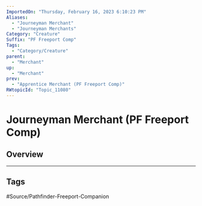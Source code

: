 ```yaml
---
ImportedOn: "Thursday, February 16, 2023 6:10:23 PM"
Aliases:
  - "Journeyman Merchant"
  - "Journeyman Merchants"
Category: "Creature"
Suffix: "PF Freeport Comp"
Tags:
  - "Category/Creature"
parent:
  - "Merchant"
up:
  - "Merchant"
prev:
  - "Apprentice Merchant (PF Freeport Comp)"
RWtopicId: "Topic_11080"
---
```

# Journeyman Merchant (PF Freeport Comp)
## Overview

---
## Tags
#Source/Pathfinder-Freeport-Companion

